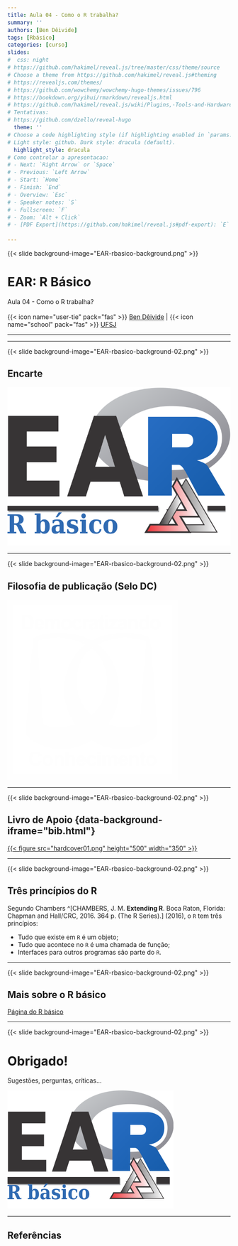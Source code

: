 ```yaml
---
title: Aula 04 - Como o R trabalha?
summary: ''
authors: [Ben Dêivide]
tags: [Rbásico]
categories: [curso]
slides:
#  css: night
# https://github.com/hakimel/reveal.js/tree/master/css/theme/source
# Choose a theme from https://github.com/hakimel/reveal.js#theming
# https://revealjs.com/themes/
# https://github.com/wowchemy/wowchemy-hugo-themes/issues/796
# https://bookdown.org/yihui/rmarkdown/revealjs.html
# https://github.com/hakimel/reveal.js/wiki/Plugins,-Tools-and-Hardware
# Tentativas:
# https://github.com/dzello/reveal-hugo
  theme: ''
# Choose a code highlighting style (if highlighting enabled in `params.toml`)
# Light style: github. Dark style: dracula (default).
  highlight_style: dracula
# Como controlar a apresentacao:
# - Next: `Right Arrow` or `Space`
# - Previous: `Left Arrow`
# - Start: `Home`
# - Finish: `End`
# - Overview: `Esc`
# - Speaker notes: `S`
# - Fullscreen: `F`
# - Zoom: `Alt + Click`
# - [PDF Export](https://github.com/hakimel/reveal.js#pdf-export): `E`

---
```



{{< slide background-image="EAR-rbasico-background.png" >}}

# EAR: R Básico
Aula 04 - Como o R trabalha?
</br>
</br>
{{< icon name="user-tie" pack="fas" >}} [Ben Dêivide](https://bendeivide.github.io/) | {{< icon name="school" pack="fas" >}} [UFSJ](https://www.ufsj.edu.br/) 

---


<section data-markdown>
  <script type="text/template">
    - Item 1 <!-- .element: class="fragment" data-fragment-index="2" -->
    - Item 2 <!-- .element: class="fragment" data-fragment-index="1" -->
  </script>
</section>

---

{{< slide background-image="EAR-rbasico-background-02.png" >}}

## Encarte

![](EAR-rbasico.png)

---

{{< slide background-image="EAR-rbasico-background-02.png" >}}

## Filosofia de publicação (Selo DC)

[![](SeloDC-branco.png)](https://bendeivide.github.io/dc/)

---

{{< slide background-image="EAR-rbasico-background-02.png" >}}

## Livro de Apoio {data-background-iframe="bib.html"}

<a href="https://bendeivide.github.io/books/eambr01/" target="_blank">

{{< figure src="hardcover01.png" height="500" width="350" >}}

</a>

---

{{< slide background-image="EAR-rbasico-background-02.png" >}}

## Três princípios do R

Segundo Chambers ^[CHAMBERS, J. M. __Extending R__. Boca Raton, Florida: Chapman and Hall/CRC, 2016. 364 p. (The R Series).] (2016), o `R` tem três princípios:

- Tudo que existe em `R` é um objeto;
- Tudo que acontece no `R` é uma chamada de função;
- Interfaces para outros programas são parte do `R`.


---

{{< slide background-image="EAR-rbasico-background-02.png" >}}

## Mais sobre o R básico

[Página do R básico](https://bendeivide.github.io/books/eambr01/)

---

{{< slide background-image="EAR-rbasico-background-02.png" >}}

# Obrigado! 

Sugestões, perguntas, críticas...

[![](EAR-rbasico02.png)](https://bendeivide.github.io/courses/ear/rbasico/)




---

## Referências
